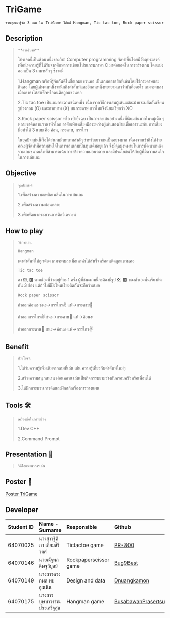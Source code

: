 # TriGame
`ชวนคุณมารู้จัก 3 เกม ใน TriGame ได้แก่ Hangman, Tic tac toe, Rock paper scissor`
## Description
>`**คำอธิบาย**`
>
>โปรเจคนี้เป็นส่วนหนึ่งของวิชา Computer programming จัดทำขึ้นโดยมีวัตถุประสงค์เพื่อนำความรู้ที่ได้รับจากศึกษาการเขียนโปรแกรมภาษา C มาต่อยอดในการสร้างเกม โดยแบ่งออกเป็น 3 เกมหลักๆ ซึ่งจะมี
>
>1.Hangman หรือที่รู้จักกันดีในชื่อเกมแขวนคอ เป็นเกมคลาสสิกที่เล่นโดยใช้กระดาษและดินสอ โดยผู้เล่นคนหนึ่งจะนึกถึงคำศัพท์และอีกคนหนึ่งพยายามเดาว่ามันคืออะไร เกมจะจบลงเมื่อเดาคำได้สำเร็จหรือคนติดถูกแขวนคอ
>
>2.Tic tac toe เป็นเกมกระดานชนิดหนึ่ง เนื่องจากวิธีการเล่นผู้เล่นแต่ละฝ่ายจะผลัดกันเขียนรูปวงกลม (O) และกากบาท (X) บนกระดาษ ชาวไทยจึงนิยมเรียกว่า XO
>
>3.Rock paper scissor หรือ เป่ายิ้งฉุบ เป็นการละเล่นอย่างหนึ่งที่นิยมกันมากในหมู่เด็ก ๆ หลายชาติหลายภาษาทั่วโลก อาศัยเพียงเสี่ยงมือระหว่างผู้เล่นสองฝ่ายเพื่อเอาชนะกัน การเสี่ยงมือทำได้ 3 แบบ คือ ค้อน, กระดาษ, กรรไกร
>
>ในยุคปัจจุบันนี้ถือได้ว่าเกมมีบทบาทสำคัญสำหรับเยาวชนเป็นอย่างมาก เนื่องจากเข้าถึงได้ง่าย คณะผู้จัดทำมีความสนใจในการเล่นเกมเป็นทุนเดิมอยู่แล้ว จึงมีจุดมุ่งหมายในการพัฒนาแหล่งรวมเกมขนาดเล็กที่สามารถเน้นการสร้างความผ่อนคลาย และมีประโยชน์ให้กับผู้ที่มีความสนใจในการเล่นเกม

## Objective 
>`จุดประสงค์`
>
>1.เพื่อสร้างความเพลิดเพลินในการเล่นเกม
>
>2.เพื่อสร้างความผ่อนคลาย
>
>3.เพื่อพัฒนากระบวนการคิดวิเคราะห์

## How to play
>`วิธีการเล่น`
>
>`Hangman`
>
>เดาคำศัพท์ให้ถูกต้อง เกมจะจบลงเมื่อเดาคำได้สำเร็จหรือคนติดถูกแขวนคอ
>
>`Tic tac toe`
>
>ลง ❎, 🅾️ ตามช่องที่ว่างอยู่ทีละ 1 ครั้ง ผู้ที่ชนะเกมนี้จะต้องมีรูป ❎, 🅾️ ของตัวเองนั้นเรียงติดกัน 3 ช่อง แต่ถ้าไม่มีฝั่งไหนเรียงติดกันจะถือว่าเสมอ
>
>`Rock paper scissor`
>
>ถ้าออกค้อน✊     ชนะ->กรรไกร✌️   แพ้->กระดาษ🤚
>
>ถ้าออกกรรไกร✌️   ชนะ->กระดาษ🤚  แพ้->ค้อน✊
>
>ถ้าออกกระดาษ🤚  ชนะ->ค้อน✊     แพ้->กรรไกร✌️

## Benefit
>`ประโยชน์`
>
>1.ได้รับความรู้เพิ่มเติมจากเกมที่เล่น เช่น ความรู้เกี่ยวกับคำศัพท์ใหม่ๆ
>
>2.สร้างความสนุกสนาน ผ่อนคลาย เล่นเป็นกิจกรรมยามว่างกับครอบครัวหรือเพื่อนได้
>
>3.ได้ฝึกกระบวนการคิดและฝึกสกิลเรื่องการวางแผน

## Tools 🛠️
> `เครื่องมือในการสร้าง`
> 
> 1.Dev C++
> 
> 2.Command Prompt


## Presentation 🎥
>`วิดีโอแนะนำการเล่น`

## Poster 🎨
[Poster TriGame](https://media.discordapp.net/attachments/859036086319710208/972434195110588466/Compro-poster.png?width=468&height=663)

## Developer
| Student ID | Name - Surname |  Responsible | Github |
| :-------- | :-------- | :--------- |:--------- |
| 64070025 | นางสาวฐิติภา เอี่ยมสิริวงศ์ | Tictactoe game | [PR-800](https://github.com/PR-800) |
| 64070146 | นายณัฐพล ดิษฐวิบูลย์ | Rockpaperscissor game | [Bug9Best](https://github.com/Bug9Best) |
| 64070149 | นางสาวดวงกมล พบสูงเนิน | Design and data | [Dnuangkamon](https://github.com/Dnuangkamon) |
| 64070175 | นางสาวบุษบาวรรณ ประเสริฐสุข | Hangman game | [BusabawanPrasertsuk](https://github.com/BusabawanPrasertsuk) |
